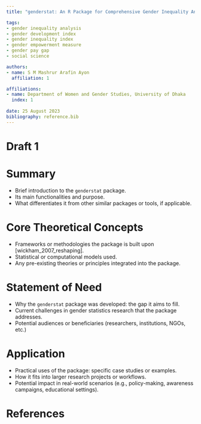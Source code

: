 ```yaml
---
title: "genderstat: An R Package for Comprehensive Gender Inequality Analysis"

tags: 
- gender inequality analysis
- gender development index
- gender inequality index
- gender empowerment measure
- gender pay gap
- social science

authors: 
- name: S M Mashrur Arafin Ayon
  affiliation: 1

affiliations: 
- name: Department of Women and Gender Studies, University of Dhaka
  index: 1
   
date: 25 August 2023
bibliography: reference.bib
---
```



# Draft 1
# Summary

- Brief introduction to the `genderstat` package. 
- Its main functionalities and purpose.
- What differentiates it from other similar packages or tools, if applicable.


# Core Theoretical Concepts

- Frameworks or methodologies the package is built upon [wickham_2007_reshaping].
- Statistical or computational models used.
- Any pre-existing theories or principles integrated into the package.

# Statement of Need

- Why the `genderstat` package was developed: the gap it aims to fill.
- Current challenges in gender statistics research that the package addresses.
- Potential audiences or beneficiaries (researchers, institutions, NGOs, etc.)

# Application

- Practical uses of the package: specific case studies or examples.
- How it fits into larger research projects or workflows.
- Potential impact in real-world scenarios (e.g., policy-making, awareness campaigns, educational settings).

# References